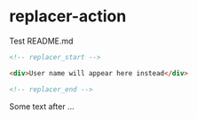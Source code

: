 # replacer-action

Test README.md

```html
<!-- replacer_start -->

<div>User name will appear here instead</div>

<!-- replacer_end -->
```

Some text after ...
